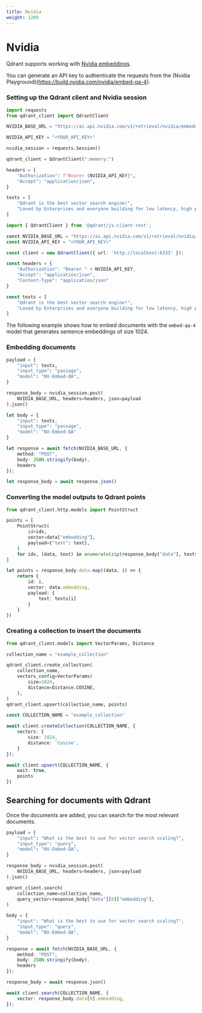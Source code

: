 ```yaml
---
title: Nvidia
weight: 1200
---
```


# Nvidia

Qdrant supports working with [Nvidia embeddings](https://build.nvidia.com/explore/retrieval).

You can generate an API key to authenticate the requests from the (Nvidia Playground)(<https://build.nvidia.com/nvidia/embed-qa-4>).

### Setting up the Qdrant client and Nvidia session

```python
import requests
from qdrant_client import QdrantClient

NVIDIA_BASE_URL = "https://ai.api.nvidia.com/v1/retrieval/nvidia/embeddings"

NVIDIA_API_KEY = "<YOUR_API_KEY>"

nvidia_session = requests.Session()

qdrant_client = QdrantClient(":memory:")

headers = {
    "Authorization": f"Bearer {NVIDIA_API_KEY}",
    "Accept": "application/json",
}

texts = [
    "Qdrant is the best vector search engine!",
    "Loved by Enterprises and everyone building for low latency, high performance, and scale.",
]
```

```typescript
import { QdrantClient } from '@qdrant/js-client-rest';

const NVIDIA_BASE_URL = "https://ai.api.nvidia.com/v1/retrieval/nvidia/embeddings"
const NVIDIA_API_KEY = "<YOUR_API_KEY>"

const client = new QdrantClient({ url: 'http://localhost:6333' });

const headers = {
    "Authorization": "Bearer " + NVIDIA_API_KEY,
    "Accept": "application/json",
    "Content-Type": "application/json"
}

const texts = [
    "Qdrant is the best vector search engine!",
    "Loved by Enterprises and everyone building for low latency, high performance, and scale.",
]
```

The following example shows how to embed documents with the `embed-qa-4` model that generates sentence embeddings of size 1024.

### Embedding documents

```python
payload = {
    "input": texts,
    "input_type": "passage",
    "model": "NV-Embed-QA",
}

response_body = nvidia_session.post(
    NVIDIA_BASE_URL, headers=headers, json=payload
).json()
```

```typescript
let body = {
    "input": texts,
    "input_type": "passage",
    "model": "NV-Embed-QA"
}

let response = await fetch(NVIDIA_BASE_URL, {
    method: "POST",
    body: JSON.stringify(body),
    headers
});

let response_body = await response.json()
```

### Converting the model outputs to Qdrant points

```python
from qdrant_client.http.models import PointStruct

points = [
    PointStruct(
        id=idx,
        vector=data["embedding"],
        payload={"text": text},
    )
    for idx, (data, text) in enumerate(zip(response_body["data"], texts))
]
```

```typescript
let points = response_body.data.map((data, i) => {
    return {
        id: i,
        vector: data.embedding,
        payload: {
            text: texts[i]
        }
    }
})
```

### Creating a collection to insert the documents

```python
from qdrant_client.models import VectorParams, Distance

collection_name = "example_collection"

qdrant_client.create_collection(
    collection_name,
    vectors_config=VectorParams(
        size=1024,
        distance=Distance.COSINE,
    ),
)
qdrant_client.upsert(collection_name, points)
```

```typescript
const COLLECTION_NAME = "example_collection"

await client.createCollection(COLLECTION_NAME, {
    vectors: {
        size: 1024,
        distance: 'Cosine',
    }
});

await client.upsert(COLLECTION_NAME, {
    wait: true,
    points
})
```

## Searching for documents with Qdrant

Once the documents are added, you can search for the most relevant documents.

```python
payload = {
    "input": "What is the best to use for vector search scaling?",
    "input_type": "query",
    "model": "NV-Embed-QA",
}

response_body = nvidia_session.post(
    NVIDIA_BASE_URL, headers=headers, json=payload
).json()

qdrant_client.search(
    collection_name=collection_name,
    query_vector=response_body["data"][0]["embedding"],
)
```

```typescript
body = {
    "input": "What is the best to use for vector search scaling?",
    "input_type": "query",
    "model": "NV-Embed-QA",
}

response = await fetch(NVIDIA_BASE_URL, {
    method: "POST",
    body: JSON.stringify(body),
    headers
});

response_body = await response.json()

await client.search(COLLECTION_NAME, {
    vector: response_body.data[0].embedding,
});
```
